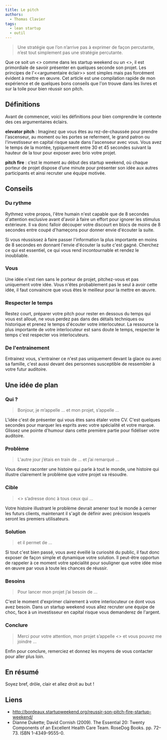 ```yaml
---
title: Le pitch
authors:
  - Thomas Clavier
tags:
  - lean startup
  - outil
---
```


> Une stratégie que l’on n’arrive pas à exprimer de façon percutante, n’est tout simplement pas une stratégie percutante.

Que ce soit un <<pitch fire>> comme dans les startup weekend ou un <<elevator pitch>>, il est primordiale de savoir présenter en quelques seconde son projet. Les principes de l'<<argumentaire éclair>> sont simples mais pas forcément évident à mettre en œuvre.
Cet article est une compilation rapide de mon expérience et de quelques bons conseils que l'on trouve dans les livres et sur la toile pour bien réussir son pitch.

## Définitions

Avant de commencer, voici les définitions pour bien comprendre le contexte des ces argumentaires éclairs.

**elevator pitch** : Imaginez que vous êtes au rez-de-chaussée pour prendre l'ascenseur, au moment ou les portes se referment, le grand patron ou l'investisseur en capital risque saute dans l'ascenseur avec vous. Vous avez le temps de la montée, typiquement entre 30 et 45 secondes suivant la hauteur de la tour pour exposer avec brio votre projet.

**pitch fire** : c’est le moment au début des startup weekend, où chaque porteur de projet dispose d’une minute pour présenter son idée aux autres participants et ainsi recruter une équipe motivée.

## Conseils

### Du rythme
Rythmez votre propos, l'être humain n'est capable que de 8 secondes d'attention exclusive avant d'avoir à faire un effort pour ignorer les stimulus extérieure. Il va donc falloir découper votre discourt en blocs de moins de 8 secondes entre coupé d'hameçons pour donner envie d'écouter la suite.

Si vous réussissez à faire passer l'information la plus importante en moins de 8 secondes en donnant l'envie d'écouter la suite c'est gagné.
Cherchez ce qui est essentiel, ce qui vous rend incontournable et rendez le inoubliable.

### Vous
Une idée n'est rien sans le porteur de projet, pitchez-vous et pas uniquement votre idée. Vous n'êtes probablement pas le seul à avoir cette idée, il faut convaincre que vous êtes le meilleur pour la mettre en œuvre.

### Respecter le temps
Restez court, préparer votre pitch pour rester en dessous du temps qui vous est alloué, ne vous perdez pas dans des détails techniques ou historique et prenez le temps d'écouter votre interlocuteur. La ressource la plus importante de votre interlocuteur est sans doute le temps, respecter le temps c'est respecter vos interlocuteurs.

### De l'entrainement
Entrainez vous, s'entrainer ce n'est pas uniquement devant la glace ou avec sa famille, c'est aussi devant des personnes susceptible de ressembler à votre futur auditoire.

## Une idée de plan

### Qui ?

> Bonjour, je m’appelle ... et mon projet, s’appelle ...

L'idée c'est de présenter qui vous êtes sans étaler votre CV. C'est quelques secondes pour marquer les esprits avec votre spécialité et votre marque. Glissez une pointe d'humour dans cette première partie pour fidéliser votre auditoire.

### Problème

> L'autre jour j’étais en train de ... et j’ai remarqué ...

Vous devez raconter une histoire qui parle à tout le monde, une histoire qui illustre clairement le problème que votre projet va résoudre. 

### Cible

> <<MonProjet>> s’adresse donc à tous ceux qui ...

Votre histoire illustrant le problème devrait amener tout le monde à cerner les futurs clients, maintenant il s'agit de définir avec précision lesquels seront les premiers utilisateurs.

### Solution

> et il permet de ... 

Si tout c'est bien passé, vous avez éveillé la curiosité du public, il faut donc exposer de façon simple et dynamique votre solution. Il peut-être opportun de rappeler à ce moment votre spécialité pour souligner que votre idée mise en œuvre par vous à toute les chances de réussir.

### Besoins

> Pour lancer mon projet j’ai besoin de ... 

C'est le moment d'exprimer clairement à votre interlocuteur ce dont vous avez besoin. Dans un startup weekend vous allez recruter une équipe de choc, face à un investisseur en capital risque vous demanderez de l'argent.

### Conclure

> Merci pour votre attention, mon projet s’appelle <<MonProjet>> et vous pouvez me joindre ... 

Enfin pour conclure, remerciez et donnez les moyens de vous contacter pour aller plus loin.


## En résumé

Soyez bref, drôle, clair et allez droit au but !


## Liens

- http://bordeaux.startupweekend.org/reussir-son-pitch-fire-startup-weekend/
- Dianne Dukette; David Cornish (2009). The Essential 20: Twenty Components of an Excellent Health Care Team. RoseDog Books. pp. 72–73. ISBN 1-4349-9555-0.
